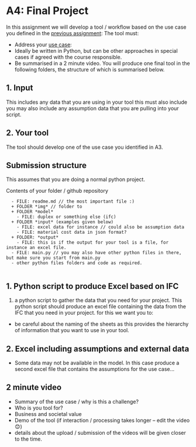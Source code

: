# A4: Final Project

In this assignment we will develop a tool / workflow based on the use case you defined in the [previous assignment](https://github.com/timmcginley/41934/tree/main/A3__UseCase):
The tool must:
* Address your [use case](https://github.com/timmcginley/41934/tree/main/A3__UseCase):
* Ideally be written in Python, but can be other approaches in special cases if agreed with the course responsible.
* Be summarised in a 2 minute video.
You will produce one final tool in the following folders, the structure of which is summarised below.
## 1. Input
This includes any data that you are using in your tool this must also include you may also include any assumption data that you are pulling into your script.

## 2. Your tool
The tool should develop one of the use case you identified in A3.

## Submission structure 

This assumes that you are doing a normal python project.

Contents of your folder / github repository
````
  - FILE: readme.md // the most important file :) 
  + FOLDER *img* // folder to 
  + FOLDER *model*
    - FILE: duplex or something else (ifc)
  + FOLDER *input* (examples given below)
    - FILE: excel data for instance // could also be assumption data
    - FILE: material cost data in json format?
  + FOLDER: *output*
    - FILE: this is if the output for your tool is a file, for instance an excel file.
  - FILE: main.py // you may also have other python files in there, but make sure you start from main.py
  - other python files folders and code as required.
  
````


## 1. Python script to produce Excel based on IFC
1. a python script to gather the data that you need for your project. This python script should produce an excel file containing the data from the IFC that you need in your project. for this we want you to:
* be careful about the naming of the sheets as this provides the hierarchy of information that you want to use in your tool.
## 2. Excel including assumptions and external data
* Some data may not be available in the model. In this case produce a second excel file that contains the assumptions for the use case...
## 2 minute video
* Summary of the use case / why is this a challenge?
* Who is you tool for?
* Business and societal value
* Demo of the tool (if interaction / processing takes longer – edit the video 😊)
* details about the upload / submission of the videos will be given closer to the time.
